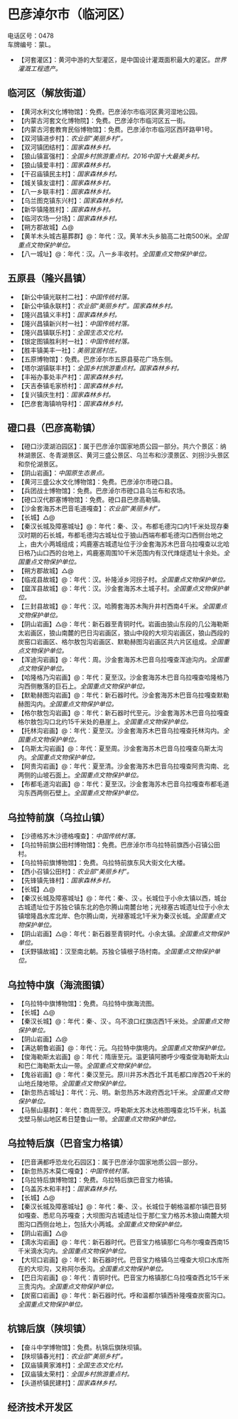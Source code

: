 # 巴彦淖尔市（临河区）  
电话区号：0478  
车牌编号：蒙L。  
* 【河套灌区】：黄河中游的大型灌区，是中国设计灌溉面积最大的灌区。*世界灌溉工程遗产。*  

## 临河区（解放街道）  
* 【黄河水利文化博物馆】：免费。巴彦淖尔市临河区黄河湿地公园。  
* 【内蒙古河套文化博物院】：免费。巴彦淖尔市临河区五一街。  
* 【内蒙古河套教育民俗博物馆】：免费。巴彦淖尔市临河区西环路甲1号。  
* 【双河镇进步村】：*农业部“美丽乡村”。*  
* 【双河镇团结村】：*国家森林乡村。*  
* 【狼山镇富强村】：*全国乡村旅游重点村。2016中国十大最美乡村。*  
* 【狼山镇爱丰村】：*国家森林乡村。*  
* 【干召庙镇民主村】：*国家森林乡村。*  
* 【城关镇友谊村】：*国家森林乡村。*  
* 【八一乡联丰村】：*国家森林乡村。*  
* 【乌兰图克镇东兴村】：*国家森林乡村。*  
* 【新华镇隆胜村】：*国家森林乡村。*  
* 【临河农场一分场】：*国家森林乡村。*  
* 【朔方郡故城】△@
* 【黄羊木头城古墓葬群】@：年代：汉。黄羊木头乡脑高二社南500米。*全国重点文物保护单位。*   
* 【八一城址】@：年代：汉。八一乡丰收村。*全国重点文物保护单位。*   

## 五原县（隆兴昌镇）  
* 【新公中镇光联村二社】：*中国传统村落。*  
* 【新公中镇永联村】：*农业部“美丽乡村”。国家森林乡村。*  
* 【隆兴昌镇义丰村】：*国家森林乡村。*  
* 【隆兴昌镇新兴村一社】：*中国传统村落。*  
* 【隆兴昌镇联乐村】：*全国生态文化村。*  
* 【银定图镇胜利村一社】：*中国传统村落。*  
* 【胜丰镇美丰一社】：*美丽宜居村庄。*  
* 【五原博物馆】：免费。巴彦淖尔市五原县葵花广场东侧。  
* 【塔尔湖镇联丰村】：*全国乡村旅游重点村。国家森林乡村。*  
* 【丰裕办事处丰产村】：*国家森林乡村。*  
* 【天吉泰镇毛家桥村】：*国家森林乡村。*  
* 【复兴镇庆生村】：*国家森林乡村。*  
* 【巴彦套海镇响导村】：*国家森林乡村。*  

## 磴口县（巴彦高勒镇）  
* 【磴口沙漠湖泊园区】：属于巴彦淖尔国家地质公园一部分。共六个景区：纳林湖景区、冬青湖景区、黄河三盛公景区、乌兰布和沙漠景区、刘拐沙头景区和奈伦湖景区。  
* 【阴山岩画】：*中国原生态景点。*  
* 【黄河三盛公水文化博物馆】：免费。巴彦淖尔市磴口县。  
* 【兵团战士博物馆】：免费。巴彦淖尔市磴口县乌兰布和农场。  
* 【磴口汉代郡塞博物馆】：免费。磴口县巴彦高勒镇。  
* 【沙金套海苏木巴音毛道嘎查】：*农业部“美丽乡村”。*  
* 【长城】△@
* 【秦汉长城及障塞城址】@：年代：秦·、汉·。布都毛德沟口内1千米处现存秦汉时期的石长城，布都毛德沟古城址位于狼山西端布都毛德沟口西侧台地之上，由大小两城组成；鸡鹿塞古城遗址位于沙金套海苏木巴音乌拉嘎查以北哈日格乃山口西的台地上，鸡鹿塞周围10千米范围内有汉代烽燧遗址十余处。*全国重点文物保护单位。*   
* 【朔方郡故城】△@
* 【临戎县故城】@：年代：汉。补隆淖乡河拐子村。*全国重点文物保护单位。*   
* 【窳浑县故城】@：年代：汉。沙金套海苏木土城子村。*全国重点文物保护单位。*   
* 【三封县故城】@：年代：汉。哈腾套海苏木陶升井村西南4千米。*全国重点文物保护单位。*   
* 【阴山岩画】△@：年代：新石器至青铜时代。岩画由狼山东段的几公海勒斯太岩画区，狼山南麓的巴日沟岩画区，狼山中段的大坝沟岩画区，狼山西段的炭窑口岩画区、格尔敖包沟岩画区、默勒赫图沟岩画区共六片区组成。*全国重点文物保护单位。*   
* 【浑迪沟岩画】@：年代：周。沙金套海苏木巴音乌拉嘎查浑迪沟内。*全国重点文物保护单位。*   
* 【哈隆格乃沟岩画】@：年代：夏至汉。沙金套海苏木巴音乌拉嘎查哈隆格乃沟西侧散落的巨石上。*全国重点文物保护单位。*   
* 【默勒赫图沟岩画】@：年代：新石器时代。沙金套海苏木巴音乌拉嘎查默勒赫图沟内。*全国重点文物保护单位。*   
* 【格尔敖包沟岩画】@：年代：新石器时代至元。沙金套海苏木巴音乌拉嘎查格尔敖包沟口北约15千米处的悬崖上。*全国重点文物保护单位。*   
* 【托林沟岩画】@：年代：夏至汉。沙金套海苏木巴音乌拉嘎查托林沟内。*全国重点文物保护单位。*   
* 【乌斯太沟岩画】@：年代：夏至周。沙金套海苏木巴音乌拉嘎查乌斯太沟内。*全国重点文物保护单位。*   
* 【阿贵沟岩画】@：年代：夏至清。沙金套海苏木巴音乌拉嘎查阿贵沟南、北两侧的山坡石面上。*全国重点文物保护单位。*   
* 【布都毛道沟岩画】@：年代：夏至汉。沙金套海苏木巴音乌拉嘎查布都毛道沟东西两侧石壁上。*全国重点文物保护单位。*   
## 乌拉特前旗（乌拉山镇）  
* 【沙德格苏木沙德格嘎查】：*中国传统村落。*  
* 【乌拉特前旗公田村博物馆】：免费。巴彦淖尔市乌拉特前旗西小召镇公田村。  
* 【乌拉特前旗博物馆】：免费。乌拉特前旗东风大街文化大楼。  
* 【西小召镇公田村】：*农业部“美丽乡村”。*  
* 【先锋镇先锋村】：*国家森林乡村。*  
* 【长城】△@
* 【秦汉长城及障塞城址】@：年代：秦·、汉·。长城位于小佘太镇以西，城台古城遗址位于苏独仑镇东北的色尔腾山南麓台地；光禄塞古城遗址位于小佘太镇增隆昌水库北岸、色尔腾山南，光禄塞城北1千米为秦汉长城。*全国重点文物保护单位。*   
* 【阴山岩画】△@：年代：新石器至青铜时代。小余太镇。*全国重点文物保护单位。*   
* 【沃野镇故城】：汉至南北朝。苏独仑镇根子场村南。*全国重点文物保护单位。*   
## 乌拉特中旗（海流图镇）  
* 【乌拉特中旗博物馆】：免费。乌拉特中旗海流图。  
* 【长城】△@
* 【秦汉长城】@：年代：秦·、汉·。乌不浪口红旗店西1千米处。*全国重点文物保护单位。*   
* 【阴山岩画】△@
* 【满达朝鲁岩画】@：年代：元。乌拉特中旗境内。*全国重点文物保护单位。*   
* 【俊海勒斯太岩画】@：年代：隋唐至元。温更镇阿勝呼少嘎查俊海勒斯太山和巴仁海勒斯太山一带。*全国重点文物保护单位。*   
* 【鬼谷岩画】@：年代：秦汉至元。原川井苏木西北千其毛都口岸西20千米的山地丘陵地带。*全国重点文物保护单位。*   
* 【新忽热古城址】：年代：元、明。新忽热苏木政府西北1千米。*全国重点文物保护单位。*   
* 【马鬃山墓群】：年代：商周至汉。呼勒斯太苏木达格图嘎查北15千米，杭盖戈壁马鬃山地区希日楚鲁山一带。*全国重点文物保护单位。*   
## 乌拉特后旗（巴音宝力格镇）  
* 【巴音满都呼恐龙化石园区】：属于巴彦淖尔国家地质公园一部分。  
* 【新忽热苏木莫仁嘎查】：*中国传统村落。*  
* 【乌拉特后旗博物馆】：免费。乌拉特后旗巴音宝力格镇。  
* 【乌盖苏木和丰村】：*国家森林乡村。*  
* 【长城】△@
* 【秦汉长城及障塞城址】@：年代：秦·、汉·。长城位于朝格温都尔镇巴音努如嘎查、悉尼乌苏嘎查；大坝图沟古城遗址位于那仁宝力格苏木狼山南麓大坝图沟口西侧台地上，包括大小两城。*全国重点文物保护单位。*   
* 【阴山岩画】△@
* 【滴水沟岩画】@：年代：新石器时代。巴音宝力格镇那仁乌布尔嘎查西南15千米滴水沟内。*全国重点文物保护单位。*   
* 【大坝口岩画】@：年代：新石器时代。巴音宝力格镇乌兰嘎查大坝口水库所在的大坝沟，又称阿尔泰沟。*全国重点文物保护单位。*   
* 【巴日沟岩画】@：年代：青铜时代。巴音宝力格镇那仁乌拉嘎查西北15千米三贵沟内。*全国重点文物保护单位。*   
* 【炭窑口岩画】@：年代：新石器时代。呼和温都尔镇西补隆嘎查炭窑沟口。*全国重点文物保护单位。*   

## 杭锦后旗（陕坝镇）  
* 【奋斗中学博物馆】：免费。杭锦后旗陕坝镇。  
* 【陕坝镇春光村】：*农业部“美丽乡村”。*  
* 【双庙镇黄家滩村】：*全国生态文化村。*  
* 【双庙镇太荣村】：*全国乡村旅游重点村。*  
* 【头道桥镇民建村】：*国家森林乡村。*  

## 经济技术开发区  
